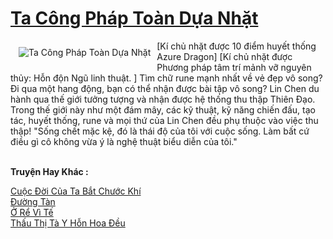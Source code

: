 <a href="https://truyenwiki.net/ta-cong-phap-toan-dua-nhat.35392/" title="Ta Công Pháp Toàn Dựa Nhặt"><h1>Ta Công Pháp Toàn Dựa Nhặt</h1></a><div style="display:table"><img align="right" style="float: left; padding: 10px;" src="https://truyenwiki.net/a/img/str/src/35392.jpg" alt="Ta Công Pháp Toàn Dựa Nhặt">[Kí chủ nhặt được 10 điểm huyết thống Azure Dragon] [Kí chủ nhặt được Phương pháp tâm trí mảnh vỡ nguyên thủy: Hỗn độn Ngũ linh thuật. ] Tìm chữ rune mạnh nhất về vẻ đẹp vô song? Đi qua một hang động, bạn có thể nhận được bài tập vô song? Lin Chen du hành qua thế giới tưởng tượng và nhận được hệ thống thu thập Thiên Đạo. Trong thế giới này như một đám mây, các kỹ thuật, kỹ năng chiến đấu, tạo tác, huyết thống, rune và mọi thứ của Lin Chen đều phụ thuộc vào việc thu thập! "Sống chết mặc kệ, đó là thái độ của tôi với cuộc sống. Làm bất cứ điều gì cô không vừa ý là nghệ thuật biểu diễn của tôi."</div><p><br><b>Truyện Hay Khác :</b></p><a href="https://truyenwiki.net/cuoc-doi-cua-ta-bat-chuoc-khi.36011/" alt="Cuộc Đời Của Ta Bắt Chước Khí">Cuộc Đời Của Ta Bắt Chước Khí</a><br/><a href="https://github.com/nownovels/wikidich/tree/master/truyenhay/35653" alt="Đường Tàn">Đường Tàn</a><br/><a href="https://github.com/nownovels/wikidich/tree/master/truyenhay/35687" alt="Ở Rể Vì Tế">Ở Rể Vì Tế</a><br/><a href="https://github.com/nownovels/wikidich/tree/master/truyenhay/35929" alt="Thấu Thị Tà Y Hỗn Hoa Đều">Thấu Thị Tà Y Hỗn Hoa Đều</a><br/>